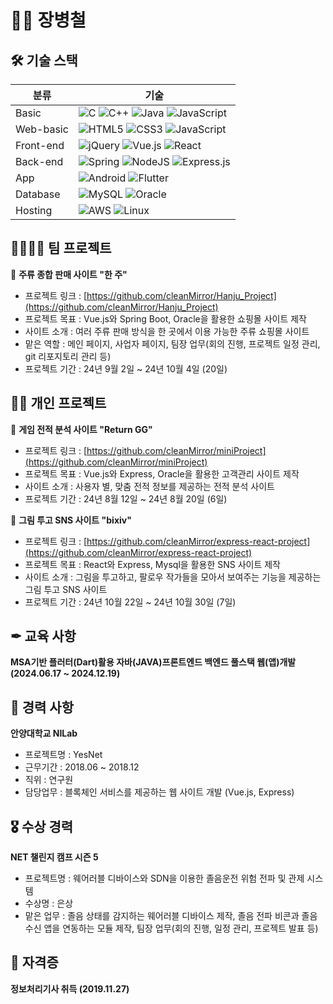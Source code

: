 # 🙋‍♂️ 장병철

## 🛠 기술 스택

|분류|기술|
|---|---|
|Basic|![C](https://img.shields.io/badge/c-%2300599C.svg?style=for-the-badge&logo=c&logoColor=white) ![C++](https://img.shields.io/badge/c++-%2300599C.svg?style=for-the-badge&logo=c%2B%2B&logoColor=white) ![Java](https://img.shields.io/badge/java-%23ED8B00.svg?style=for-the-badge&logo=openjdk&logoColor=white) ![JavaScript](https://img.shields.io/badge/javascript-%23323330.svg?style=for-the-badge&logo=javascript&logoColor=%23F7DF1E)|
|Web-basic|![HTML5](https://img.shields.io/badge/html5-%23E34F26.svg?style=for-the-badge&logo=html5&logoColor=white) ![CSS3](https://img.shields.io/badge/css3-%231572B6.svg?style=for-the-badge&logo=css3&logoColor=white) ![JavaScript](https://img.shields.io/badge/javascript-%23323330.svg?style=for-the-badge&logo=javascript&logoColor=%23F7DF1E)|
|Front-end|![jQuery](https://img.shields.io/badge/jquery-%230769AD.svg?style=for-the-badge&logo=jquery&logoColor=white) ![Vue.js](https://img.shields.io/badge/vuejs-%2335495e.svg?style=for-the-badge&logo=vuedotjs&logoColor=%234FC08D) ![React](https://img.shields.io/badge/react-%2320232a.svg?style=for-the-badge&logo=react&logoColor=%2361DAFB)|
|Back-end|![Spring](https://img.shields.io/badge/spring-%236DB33F.svg?style=for-the-badge&logo=spring&logoColor=white) ![NodeJS](https://img.shields.io/badge/node.js-6DA55F?style=for-the-badge&logo=node.js&logoColor=white) ![Express.js](https://img.shields.io/badge/express.js-%23404d59.svg?style=for-the-badge&logo=express&logoColor=%2361DAFB)|
|App|![Android](https://img.shields.io/badge/Android-3DDC84?style=for-the-badge&logo=android&logoColor=white) ![Flutter](https://img.shields.io/badge/Flutter-%2302569B.svg?style=for-the-badge&logo=Flutter&logoColor=white)|
|Database|![MySQL](https://img.shields.io/badge/mysql-4479A1.svg?style=for-the-badge&logo=mysql&logoColor=white) ![Oracle](https://img.shields.io/badge/Oracle-F80000?style=for-the-badge&logo=oracle&logoColor=white)|
|Hosting|![AWS](https://img.shields.io/badge/AWS-%23FF9900.svg?style=for-the-badge&logo=amazon-aws&logoColor=white) ![Linux](https://img.shields.io/badge/Linux-FCC624?style=for-the-badge&logo=linux&logoColor=black)|

## 👨‍👨‍👦‍👦 팀 프로젝트

📕 **주류 종합 판매 사이트 "한 주"**
* 프로젝트 링크 : [https://github.com/cleanMirror/Hanju_Project](https://github.com/cleanMirror/Hanju_Project)
* 프로젝트 목표 : Vue.js와 Spring Boot, Oracle을 활용한 쇼핑몰 사이트 제작
* 사이트 소개 : 여러 주류 판매 방식을 한 곳에서 이용 가능한 주류 쇼핑몰 사이트
* 맡은 역할 : 메인 페이지, 사업자 페이지, 팀장 업무(회의 진행, 프로젝트 일정 관리, git 리포지토리 관리 등)
* 프로젝트 기간 : 24년 9월 2일 ~ 24년 10월 4일 (20일)

## 🙍‍♂️ 개인 프로젝트

📘 **게임 전적 분석 사이트 "Return GG"**
* 프로젝트 링크 : [https://github.com/cleanMirror/miniProject](https://github.com/cleanMirror/miniProject)
* 프로젝트 목표 : Vue.js와 Express, Oracle을 활용한 고객관리 사이트 제작
* 사이트 소개 : 사용자 별, 맞춤 전적 정보를 제공하는 전적 분석 사이트
* 프로젝트 기간 : 24년 8월 12일 ~ 24년 8월 20일 (6일)


📗 **그림 투고 SNS 사이트 "bixiv"**
* 프로젝트 링크 : [https://github.com/cleanMirror/express-react-project](https://github.com/cleanMirror/express-react-project)
* 프로젝트 목표 : React와 Express, Mysql을 활용한 SNS 사이트 제작
* 사이트 소개 : 그림을 투고하고, 팔로우 작가들을 모아서 보여주는 기능을 제공하는 그림 투고 SNS 사이트
* 프로젝트 기간 : 24년 10월 22일 ~ 24년 10월 30일 (7일)

## ✒ 교육 사항

**MSA기반 플러터(Dart)활용 자바(JAVA)프론트엔드 백엔드 풀스택 웹(앱)개발 (2024.06.17 ~ 2024.12.19)**

## 👔 경력 사항

**안양대학교 NILab**
* 프로젝트명 : YesNet
* 근무기간 : 2018.06 ~ 2018.12
* 직위 : 연구원
* 담당업무 : 블록체인 서비스를 제공하는 웹 사이트 개발 (Vue.js, Express)

## 🎖 수상 경력

**NET 챌린지 캠프 시즌 5**
* 프로젝트명 : 웨어러블 디바이스와 SDN을 이용한 졸음운전 위험 전파 및 관제 시스템
* 수상명 : 은상
* 맡은 업무 : 졸음 상태를 감지하는 웨어러블 디바이스 제작, 졸음 전파 비콘과 졸음 수신 앱을 연동하는 모듈 제작, 팀장 업무(회의 진행, 일정 관리, 프로젝트 발표 등)

## 📜 자격증

**정보처리기사 취득 (2019.11.27)**
